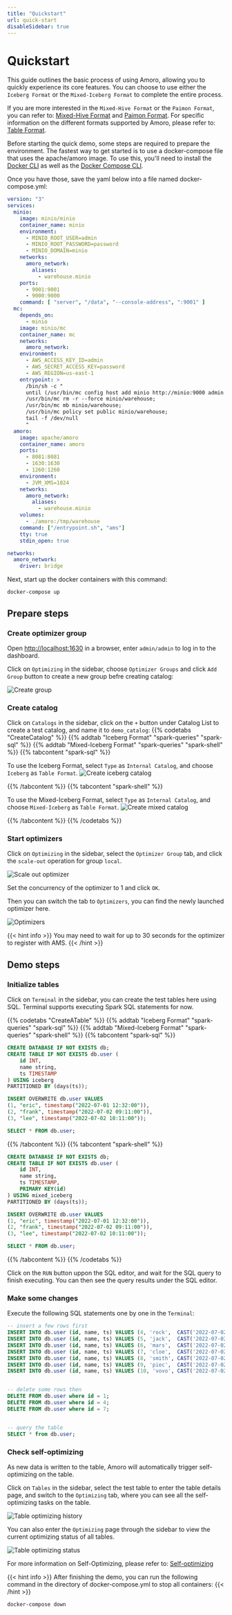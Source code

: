 ```yaml
---
title: "Quickstart"
url: quick-start
disableSidebar: true
---
```

# Quickstart

This guide outlines the basic process of using Amoro, allowing you to quickly experience its core features. You can choose to use either the `Iceberg Format` or the `Mixed-Iceberg Format` to complete the entire process. 

If you are more interested in the `Mixed-Hive Format` or the `Paimon Format`, you can refer to: [Mixed-Hive Format](/docs/latest/mixed-hive-format/) and [Paimon Format](/docs/latest/paimon-format/). For specific information on the different formats supported by Amoro, please refer to: [Table Format](/docs/latest/formats-overview/).

Before starting the quick demo, some steps are required to prepare the environment. The fastest way to get started is to use a docker-compose file that uses the apache/amoro image. To use this, you'll need to install the [Docker CLI](https://docs.docker.com/get-docker/) as well as the [Docker Compose CLI](https://github.com/docker/compose-cli/blob/main/INSTALL.md).

Once you have those, save the yaml below into a file named docker-compose.yml:
```yaml
version: "3"
services:
  minio:
    image: minio/minio
    container_name: minio
    environment:
      - MINIO_ROOT_USER=admin
      - MINIO_ROOT_PASSWORD=password
      - MINIO_DOMAIN=minio
    networks:
      amoro_network:
        aliases:
          - warehouse.minio
    ports:
      - 9001:9001
      - 9000:9000
    command: [ "server", "/data", "--console-address", ":9001" ]
  mc:
    depends_on:
      - minio
    image: minio/mc
    container_name: mc
    networks:
      amoro_network:
    environment:
      - AWS_ACCESS_KEY_ID=admin
      - AWS_SECRET_ACCESS_KEY=password
      - AWS_REGION=us-east-1
    entrypoint: >
      /bin/sh -c "
      until (/usr/bin/mc config host add minio http://minio:9000 admin password) do echo '...waiting...' && sleep 1; done;
      /usr/bin/mc rm -r --force minio/warehouse;
      /usr/bin/mc mb minio/warehouse;
      /usr/bin/mc policy set public minio/warehouse;
      tail -f /dev/null
      "
  amoro:
    image: apache/amoro
    container_name: amoro
    ports:
      - 8081:8081
      - 1630:1630
      - 1260:1260
    environment:
      - JVM_XMS=1024
    networks:
      amoro_network:
        aliases:
          - warehouse.minio
    volumes:
      - ./amoro:/tmp/warehouse
    command: ["/entrypoint.sh", "ams"]
    tty: true
    stdin_open: true

networks:
  amoro_network:
    driver: bridge
```
Next, start up the docker containers with this command:
```shell
docker-compose up
```

## Prepare steps

### Create optimizer group

Open [http://localhost:1630](http://localhost:1630) in a browser, enter `admin/admin` to log in to the dashboard.

Click on `Optimizing` in the sidebar, choose `Optimizer Groups` and click `Add Group` button to create a new group befre creating catalog:

![Create group](../images/quickstart/create-group.png)

### Create catalog

Click on `Catalogs` in the sidebar, click on the `+` button under Catalog List to create a test catalog, and name it to `demo_catalog`:
{{% codetabs "CreateCatalog" %}}
{{% addtab "Iceberg Format" "spark-queries" "spark-sql" %}}
{{% addtab "Mixed-Iceberg Format" "spark-queries" "spark-shell" %}}
{{% tabcontent "spark-sql"  %}}

To use the Iceberg Format, select `Type` as `Internal Catalog`, and choose `Iceberg` as `Table Format`.
![Create iceberg catalog](../images/quickstart/create-iceberg-catalog.png)

{{% /tabcontent %}}
{{% tabcontent "spark-shell" %}}

To use the Mixed-Iceberg Format, select `Type` as `Internal Catalog`, and choose `Mixed-Iceberg` as `Table Format`.
![Create mixed catalog](../images/quickstart/create-mixed-catalog.png)

{{% /tabcontent %}}
{{% /codetabs %}}


### Start optimizers

Click on `Optimizing` in the sidebar, select the `Optimizer Group` tab, and click the `scale-out` operation for group `local`.

![Scale out optimizer](../images/quickstart/scale-out-optimizer.png)

Set the concurrency of the optimizer to 1 and click `OK`.

Then you can switch the tab to `Optimizers`, you can find the newly launched optimizer here.

![Optimizers](../images/quickstart/optimizers.png)

{{< hint info >}}
You may need to wait for up to 30 seconds for the optimizer to register with AMS.
{{< /hint >}}

## Demo steps

### Initialize tables

Click on `Terminal` in the sidebar, you can create the test tables here using SQL. Terminal supports executing Spark SQL statements for now.

{{% codetabs "CreateATable" %}}
{{% addtab "Iceberg Format" "spark-queries" "spark-sql" %}}
{{% addtab "Mixed-Iceberg Format" "spark-queries" "spark-shell" %}}
{{% tabcontent "spark-sql"  %}}
```sql
CREATE DATABASE IF NOT EXISTS db;
CREATE TABLE IF NOT EXISTS db.user (
    id INT,
    name string,
    ts TIMESTAMP
) USING iceberg 
PARTITIONED BY (days(ts));

INSERT OVERWRITE db.user VALUES 
(1, "eric", timestamp("2022-07-01 12:32:00")),
(2, "frank", timestamp("2022-07-02 09:11:00")),
(3, "lee", timestamp("2022-07-02 10:11:00"));

SELECT * FROM db.user;
```
{{% /tabcontent %}}
{{% tabcontent "spark-shell" %}}
```sql
CREATE DATABASE IF NOT EXISTS db;
CREATE TABLE IF NOT EXISTS db.user (
    id INT,
    name string,
    ts TIMESTAMP,
    PRIMARY KEY(id)
) USING mixed_iceberg 
PARTITIONED BY (days(ts));

INSERT OVERWRITE db.user VALUES 
(1, "eric", timestamp("2022-07-01 12:32:00")),
(2, "frank", timestamp("2022-07-02 09:11:00")),
(3, "lee", timestamp("2022-07-02 10:11:00"));

SELECT * FROM db.user;
```
{{% /tabcontent %}}
{{% /codetabs %}}

Click on the `RUN` button uppon the SQL editor, and wait for the SQL query to finish executing. You can then see the query results under the SQL editor.

### Make some changes

Execute the following SQL statements one by one in the `Terminal`:

```sql
-- insert a few rows first
INSERT INTO db.user (id, name, ts) VALUES (4, 'rock',  CAST('2022-07-02 01:11:20' AS TIMESTAMP));
INSERT INTO db.user (id, name, ts) VALUES (5, 'jack',  CAST('2022-07-02 05:22:10' AS TIMESTAMP));
INSERT INTO db.user (id, name, ts) VALUES (6, 'mars',  CAST('2022-07-02 08:23:20' AS TIMESTAMP));
INSERT INTO db.user (id, name, ts) VALUES (7, 'cloe',  CAST('2022-07-02 08:44:50' AS TIMESTAMP));
INSERT INTO db.user (id, name, ts) VALUES (8, 'smith', CAST('2022-07-02 10:52:20' AS TIMESTAMP));
INSERT INTO db.user (id, name, ts) VALUES (9, 'piec',  CAST('2022-07-02 11:24:30' AS TIMESTAMP));
INSERT INTO db.user (id, name, ts) VALUES (10, 'vovo', CAST('2022-07-02 12:00:20' AS TIMESTAMP));


-- delete some rows then
DELETE FROM db.user where id = 1;
DELETE FROM db.user where id = 4;
DELETE FROM db.user where id = 7;


-- query the table 
SELECT * from db.user;
```

### Check self-optimizing

As new data is written to the table, Amoro will automatically trigger self-optimizing on the table.

Click on `Tables` in the sidebar, select the test table to enter the table details page, and switch to the `Optimizing` tab, where you can see all the self-optimizing tasks on the table.

![Table optimizing history](../images/quickstart/table-optimizing-history.png)

You can also enter the `Optimizing` page through the sidebar to view the current optimizing status of all tables.

![Table optimizing status](../images/quickstart/table-optimizing-status.png)

For more information on Self-Optimizing, please refer to: [Self-optimizing](/docs/latest/self-optimizing/)

{{< hint info >}}
After finishing the demo, you can run the following command in the directory of docker-compose.yml to stop all containers:
{{< /hint >}}
```shell
docker-compose down
```
